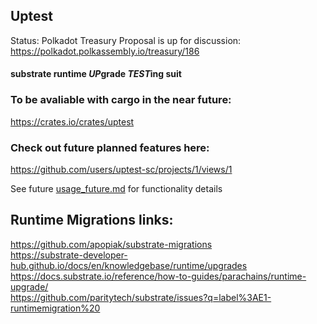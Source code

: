 ## Uptest 

Status: Polkadot Treasury Proposal is up for discussion: https://polkadot.polkassembly.io/treasury/186      


#### substrate runtime *UP*grade *TEST*ing suit

### To be avaliable with cargo in the near future:  
https://crates.io/crates/uptest

### Check out future planned features here:   
https://github.com/users/uptest-sc/projects/1/views/1   

See future [usage_future.md](usage_future.md) for functionality details


## Runtime Migrations links:   
https://github.com/apopiak/substrate-migrations   
https://substrate-developer-hub.github.io/docs/en/knowledgebase/runtime/upgrades   
https://docs.substrate.io/reference/how-to-guides/parachains/runtime-upgrade/   
https://github.com/paritytech/substrate/issues?q=label%3AE1-runtimemigration%20   
